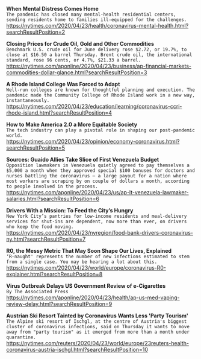 **When Mental Distress Comes Home**\
`The pandemic has closed many mental-health residential centers, sending residents home to families ill-equipped for the challenges.`\
https://nytimes.com/2020/04/23/health/coronavirus-mental-health.html?searchResultPosition=2

**Closing Prices for Crude Oil, Gold and Other Commodities**\
`Benchmark U.S. crude oil for June delivery rose $2.72, or 19.7%, to close at $16.50 a barrel Thursday. Brent crude oil, the international standard, rose 96 cents, or 4.7%, $21.33 a barrel.`\
https://nytimes.com/aponline/2020/04/23/business/ap-financial-markets-commodities-dollar-glance.html?searchResultPosition=3

**A Rhode Island College Was Forced to Adapt**\
`Well-run colleges are known for thoughtful planning and execution. The pandemic made the Community College of Rhode Island work in a new way, instantaneously.`\
https://nytimes.com/2020/04/23/education/learning/coronavirus-ccri-rhode-island.html?searchResultPosition=4

**How to Make America 2.0 a More Equitable Society**\
`The tech industry can play a pivotal role in shaping our post-pandemic world.`\
https://nytimes.com/2020/04/23/opinion/economy-coronavirus.html?searchResultPosition=5

**Sources: Guaido Allies Take Slice of First Venezuela Budget**\
`Opposition lawmakers in Venezuela quietly agreed to pay themselves a $5,000 a month when they approved special $100 bonuses for doctors and nurses battling the coronavirus — a large payout for a nation where most workers are scraping by on couple of dollars a month, according to people involved in the process.`\
https://nytimes.com/aponline/2020/04/23/us/ap-lt-venezuela-lawmaker-salaries.html?searchResultPosition=6

**Drivers With a Mission: To Feed the City’s Hungry**\
`New York City’s pantries for low-income residents and meal-delivery services for shut-ins are dependent, now more than ever, on drivers who keep the food moving.`\
https://nytimes.com/2020/04/23/nyregion/food-bank-drivers-coronavirus-ny.html?searchResultPosition=7

**R0, the Messy Metric That May Soon Shape Our Lives, Explained**\
`‘R-naught' represents the number of new infections estimated to stem from a single case. You may be hearing a lot about this.`\
https://nytimes.com/2020/04/23/world/europe/coronavirus-R0-explainer.html?searchResultPosition=8

**Virus Outbreak Delays US Government Review of e-Cigarettes**\
`By The Associated Press`\
https://nytimes.com/aponline/2020/04/23/health/ap-us-med-vaping-review-delay.html?searchResultPosition=9

**Austrian Ski Resort Tainted by Coronavirus Wants Less 'Party Tourism'**\
`The Alpine ski resort of Ischgl, at the centre of Austria's biggest cluster of coronavirus infections, said on Thursday it wants to move away from "party tourism" as it emerged from more than a month under quarantine.`\
https://nytimes.com/reuters/2020/04/23/world/europe/23reuters-health-coronavirus-austria-ischgl.html?searchResultPosition=10

